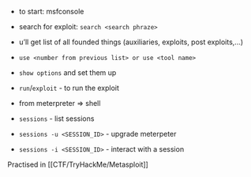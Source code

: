 - to start: msfconsole
- search for exploit: `search <search phraze>`
- u’ll get list of all founded things (auxiliaries, exploits, post exploits,...)
- `use <number from previous list> or use <tool name>`
- `show options` and set them up
- `run`/`exploit` - to run the exploit
- from meterpreter => shell


- `sessions` - list sessions
- `sessions -u <SESSION_ID>` - upgrade meterpeter
- `sessions -i <SESSION_ID>` - interact with a session

Practised in [[CTF/TryHackMe/Metasploit]]